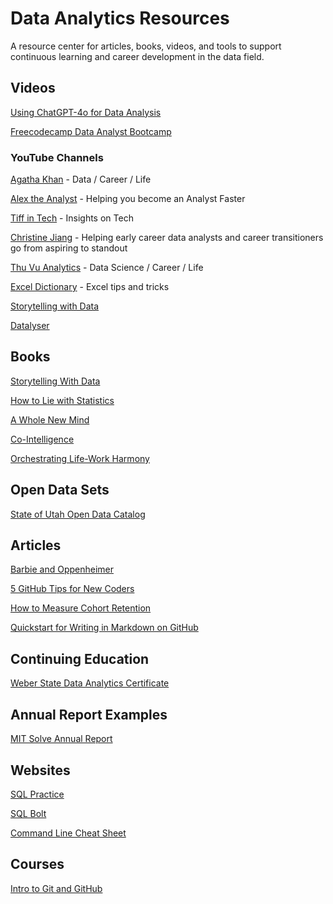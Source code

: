 # Data Analytics Resources
A resource center for articles, books, videos, and tools to support continuous learning and career development in the data field.

## Videos

[Using ChatGPT-4o for Data Analysis](https://youtu.be/U3UhtGYmfBw?si=9mQ4JAqYcEknrwuj)

[Freecodecamp Data Analyst Bootcamp](https://www.youtube.com/watch?v=PSNXoAs2FtQ)

### YouTube Channels

[Agatha Khan](https://www.youtube.com/@agathakang) - Data / Career / Life 

[Alex the Analyst](https://www.youtube.com/@AlexTheAnalyst) - Helping you become an Analyst Faster 

[Tiff in Tech](https://www.youtube.com/@TiffInTech) - Insights on Tech 

[Christine Jiang](https://www.youtube.com/@christinejiangdata) - Helping early career data analysts and career transitioners go from aspiring to standout 

[Thu Vu Analytics](https://www.youtube.com/@Thuvu5) - Data Science / Career / Life 

[Excel Dictionary](https://www.youtube.com/@ExcelDictionary) - Excel tips and tricks

[Storytelling with Data](https://www.youtube.com/@storytellingwithdata) 

[Datalyser](https://www.youtube.com/@danalyser)

## Books 

[Storytelling With Data](https://www.amazon.com/Storytelling-Data-Visualization-Business-Professionals/dp/1119002257) 

[How to Lie with Statistics](https://www.amazon.com/How-to-Lie-with-Statistics-audiobook/dp/B01C4RPH8Q/ref=sr_1_1?crid=20RVWU1OFEZNA&dib=eyJ2IjoiMSJ9.JD2gNSEx1mW4l2jem030bSEuWCeXDBs1kNxGY9o-QA7aiC7JKD5qznN0D-YQOfcezb0hoEq2zQG-zMg8wYIrp3KmG8dY9wQRhh_-Y0kc8-wz6cseALirgVK_uMpC_Aqvb8Q2ejC3p0TZTmpqJg1N1d474CWqo5ATHOQbmshP3DY8K9mjglrC_EDW4cyS1bdg92pAzWrilXzLNmZPVQg7lDdzSdoxzYL71IvwzFEbaTZOk9dFuYVNZR2RAtr44ZdR8YTyLwspDR7YqNEzJqT6Fi7m4ZePBicKKvFSKF8GZ-s._4dPSENCu78a5hKYOGBZ1_eY_Z04ap78kiA8R83nnJc&dib_tag=se&keywords=how+to+lie+with+data&qid=1720931128&s=books&sprefix=how+to+lie+with+data%2Cstripbooks%2C138&sr=1-1) 

[A Whole New Mind](https://www.amazon.com/Whole-New-Mind-Right-Brainers-Future/dp/1594481717)

[Co-Intelligence](https://www.amazon.ca/Co-Intelligence-Living-Working-Ethan-Mollick/dp/059371671X)

[Orchestrating Life-Work Harmony](https://www.amazon.com/Orchestrating-Life-Work-Harmony-Life-First-Courageous-ebook/dp/B0CB9LYYYQ)

## Open Data Sets

[State of Utah Open Data Catalog](https://opendata.utah.gov)

## Articles

[Barbie and Oppenheimer](https://celestemdavis.substack.com/p/barbie-and-oppenheimer-which-is-the?utm_source=substack&publication_id=860502&post_id=146797540&utm_medium=email&utm_content=share&utm_campaign=email-share&triggerShare=true&isFreemail=false&r=720ty&triedRedirect=true) 

[5 GitHub Tips for New Coders](https://medium.com/free-code-camp/5-github-tips-for-new-coders-2f312689ffd5)

[How to Measure Cohort Retention](https://open.substack.com/pub/lenny/p/measuring-cohort-retention?r=720ty&utm_campaign=post&utm_medium=email)

[Quickstart for Writing in Markdown on GitHub](https://docs.github.com/en/get-started/writing-on-github/getting-started-with-writing-and-formatting-on-github/quickstart-for-writing-on-github)

## Continuing Education

[Weber State Data Analytics Certificate](https://www.weber.edu/goddard/DataAnalyticsCertificate.html) 

## Annual Report Examples 

[MIT Solve Annual Report](https://info.solve.mit.edu/hubfs/MIT%20Solve%20-%20Annual%20Report%202024.pdf?utm_campaign=Annual%20Fund%20Appeal&utm_medium=email&_hsenc=p2ANqtz-8tQgWqIsmwpsXAHAXLkUeRRXmhIHfp3aSF9DY37QgWtC_r_v5oQiLphpuQtH3dvjHi5l8FBvc1cXDf8QxwYQt2jWHYAg&_hsmi=317147358&utm_content=317147356&utm_source=hs_email)

## Websites

[SQL Practice](https://www.sql-practice.com/) 

[SQL Bolt](https://sqlbolt.com/)

[Command Line Cheat Sheet](https://www.git-tower.com/blog/command-line-cheat-sheet/)

## Courses 

[Intro to Git and GitHub](https://teamtreehouse.com/library/github-basics)  
     
